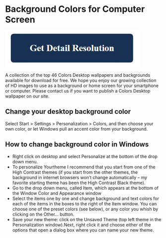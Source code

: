 # Background Colors for Computer Screen

[![Background Colors for Computer Screen](blue.png)](https://computer-solved.com/background-colors-for-computer-screen/)

A collection of the top 46 Colors Desktop wallpapers and backgrounds available for download for free. We hope you enjoy our growing collection of HD images to use as a background or home screen for your smartphone or computer. Please contact us if you want to publish a Colors Desktop wallpaper on our site.

## Change your desktop background color

Select Start  > Settings  > Personalization > Colors, and then choose your own color, or let Windows pull an accent color from your background.

## How to change background color in Windows

* Right click on desktop and select Personalize at the bottom of the drop down menu.
* To personalize Yourtheme I recommend that you start from one of the High Contrast themes (if you start from the other themes, the background in internet browsers won’t change automatically – my favorite starting theme has been the High Contrast Black theme).
* Go to the drop down menu, called Item, which appears at the bottom of the Window Color and Appearance window
* Select the items one by one and change background and text colors for each of the items in the boxes to the right of the Item window. You can choose one of the preset colors (see below), or any color you whish by clicking on the Other… button.
* Save your new theme: click on the Unsaved Theme (top left theme in the Personalization window).Next, right click it and choose either of the options that open a dialog box where you can name your new theme.

